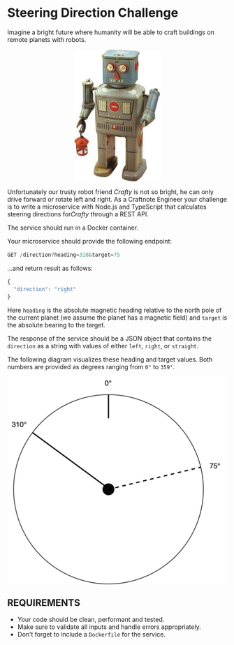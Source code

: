 # Steering Direction Challenge

Imagine a bright future where humanity will be able to craft buildings on remote planets with robots.

<div style="display:flex;justify-content:center;align-items:center">
  <img src="docs/robot.jpg" width="200" alt="robot" />
</div>

Unfortunately our trusty robot friend *​Crafty​* is not so bright, he can only drive forward or rotate left and right.
As a Craftnote Engineer your challenge is to write a microservice with Node.js and TypeScript that calculates steering directions for *​Crafty​* through a REST API.

The service should run in a Docker container.

Your microservice should provide the following endpoint:

```javascript
GET /direction?heading=310&target=75
```

...and return result as follows:

```javascript
{
  "direction": "right"
}
```

Here `​heading​` is the absolute magnetic heading relative to the north pole of the current planet (we assume the planet has a magnetic field) and `​target​` is the absolute bearing to the target.

The response of the service should be a JSON object that contains the `​direction` as a string with values of either `​left​`, `​right​`, or `​straight​`.

The following diagram visualizes these heading and target values. Both numbers are provided as degrees ranging from `0°` to `359°`.

<div style="display:flex;justify-content:center;align-items:center">
  <img src="docs/360.png" width="600" />
</div>

## REQUIREMENTS

* Your code should be clean, performant and tested.
* Make sure to validate all inputs and handle errors appropriately.
* Don’t forget to include a `Dockerfile` for the service.
